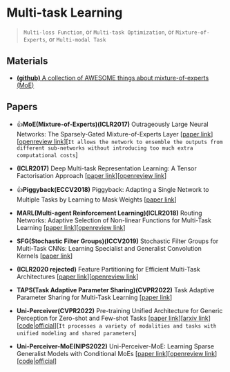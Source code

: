 # Multi-task Learning
> `Multi-loss Function`, or `Multi-task Optimization`, or `Mixture-of-Experts`, or `Multi-modal Task`


## Materials

* [**(github)** A collection of AWESOME things about mixture-of-experts (MoE)](https://github.com/XueFuzhao/awesome-mixture-of-experts)

## Papers

* 👍**MoE(Mixture-of-Experts)(ICLR2017)** Outrageously Large Neural Networks: The Sparsely-Gated Mixture-of-Experts Layer [[paper link](https://arxiv.org/abs/1701.06538)][[openreview link](https://openreview.net/forum?id=B1ckMDqlg)][`It allows the network to ensemble the outputs from different sub-networks without introducing too much extra computational costs`]

* **(ICLR2017)** Deep Multi-task Representation Learning: A Tensor Factorisation Approach [[paper link](https://arxiv.org/abs/1605.06391)][[openreview link](https://openreview.net/forum?id=SkhU2fcll)]

* 👍**Piggyback(ECCV2018)** Piggyback: Adapting a Single Network to Multiple Tasks by Learning to Mask Weights [[paper link](https://openaccess.thecvf.com/content_ECCV_2018/html/Arun_Mallya_Piggyback_Adapting_a_ECCV_2018_paper.html)]

* **MARL(Multi-agent Reinforcement Learning)(ICLR2018)** Routing Networks: Adaptive Selection of Non-linear Functions for Multi-Task Learning [[paper link](https://arxiv.org/abs/1711.01239)][[openreview link](https://openreview.net/forum?id=ry8dvM-R-)]

* **SFG(Stochastic Filter Groups)(ICCV2019)** Stochastic Filter Groups for Multi-Task CNNs: Learning Specialist and Generalist Convolution Kernels [[paper link](https://openaccess.thecvf.com/content_ICCV_2019/html/Bragman_Stochastic_Filter_Groups_for_Multi-Task_CNNs_Learning_Specialist_and_Generalist_ICCV_2019_paper.html)]

* **(ICLR2020 rejected)** Feature Partitioning for Efficient Multi-Task Architectures [[paper link](https://arxiv.org/abs/1908.04339)][[openreview link](https://openreview.net/forum?id=B1eoyAVFwH)]

* **TAPS(Task Adaptive Parameter Sharing)(CVPR2022)** Task Adaptive Parameter Sharing for Multi-Task Learning [[paper link](https://openaccess.thecvf.com/content/CVPR2022/html/Wallingford_Task_Adaptive_Parameter_Sharing_for_Multi-Task_Learning_CVPR_2022_paper.html)]

* **Uni-Perceiver(CVPR2022)** Pre-training Unified Architecture for Generic Perception for Zero-shot and Few-shot Tasks [[paper link](http://openaccess.thecvf.com/content/CVPR2022/html/Zhu_Uni-Perceiver_Pre-Training_Unified_Architecture_for_Generic_Perception_for_Zero-Shot_and_CVPR_2022_paper.html)][[arxiv link](https://arxiv.org/abs/2112.01522)][[code|official](https://github.com/fundamentalvision/Uni-Perceiver)][`It processes a variety of modalities and tasks with unified modeling and shared parameters`]

* **Uni-Perceiver-MoE(NIPS2022)** Uni-Perceiver-MoE: Learning Sparse Generalist Models with Conditional MoEs [[paper link](https://arxiv.org/abs/2206.04674)][[openreview link](https://openreview.net/forum?id=agJEk7FhvKL)][[code|official](https://github.com/fundamentalvision/Uni-Perceiver)]


